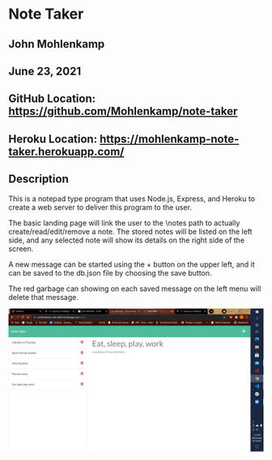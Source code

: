# Note Taker 


## John Mohlenkamp
## June 23, 2021


## GitHub Location: https://github.com/Mohlenkamp/note-taker

## Heroku Location: https://mohlenkamp-note-taker.herokuapp.com/

## Description 

This is a notepad type program that uses Node.js, Express, and Heroku to create a web server to deliver this program to the user.

The basic landing page will link the user to the \notes path to actually create/read/edit/remove a note. The stored notes will be listed on the left side, and any selected note will show its details on the right side of the screen. 

A new message can be started using the + button on the upper left, and it can be saved to the db.json file by choosing the save button. 

The red garbage can showing on each saved message on the left menu will delete that message.

![Example of output](./Screenshot_Note-Taker.jpg)

